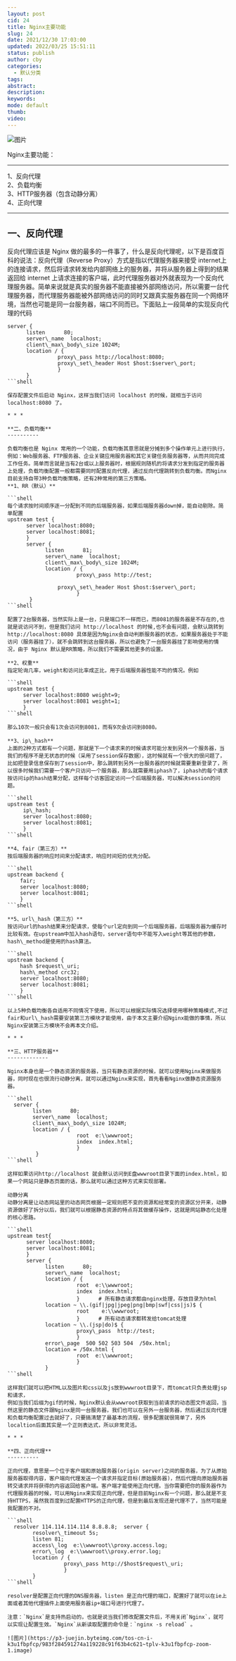```yaml
---
layout: post
cid: 24
title: Nginx主要功能
slug: 24
date: 2021/12/30 17:03:00
updated: 2022/03/25 15:51:11
status: publish
author: cby
categories: 
  - 默认分类
tags: 
abstract: 
description: 
keywords: 
mode: default
thumb: 
video: 
---
```



![图片](https://p3-juejin.byteimg.com/tos-cn-i-k3u1fbpfcp/8c00608547b148539d75e232591f18c3~tplv-k3u1fbpfcp-zoom-1.image)

Nginx主要功能：  

-------------

1、反向代理  
2、负载均衡  
3、HTTP服务器（包含动静分离）  
4、正向代理

* * *

**一、反向代理**
----------

反向代理应该是 Nginx 做的最多的一件事了，什么是反向代理呢，以下是百度百科的说法：反向代理（Reverse Proxy）方式是指以代理服务器来接受 internet上 的连接请求，然后将请求转发给内部网络上的服务器，并将从服务器上得到的结果返回给 internet 上请求连接的客户端，此时代理服务器对外就表现为一个反向代理服务器。简单来说就是真实的服务器不能直接被外部网络访问，所以需要一台代理服务器，而代理服务器能被外部网络访问的同时又跟真实服务器在同一个网络环境，当然也可能是同一台服务器，端口不同而已。下面贴上一段简单的实现反向代理的代码

```shell
server {
      listen      80;
      server\_name  localhost;      
      client\_max\_body\_size 1024M;      
      location / {
                proxy\_pass http://localhost:8080;          
                proxy\_set\_header Host $host:$server\_port;      
                }  
      }
```shell

保存配置文件后启动 Nginx，这样当我们访问 localhost 的时候，就相当于访问 localhost:8080 了。

* * *

**二、负载均衡**
----------

负载均衡也是 Nginx 常用的一个功能，负载均衡其意思就是分摊到多个操作单元上进行执行，例如：Web服务器、FTP服务器、企业关键应用服务器和其它关键任务服务器等，从而共同完成工作任务。简单而言就是当有2台或以上服务器时，根据规则随机的将请求分发到指定的服务器上处理，负载均衡配置一般都需要同时配置反向代理，通过反向代理跳转到负载均衡。而Nginx目前支持自带3种负载均衡策略，还有2种常用的第三方策略。  
**1、RR（默认）**

```shell
每个请求按时间顺序逐一分配到不同的后端服务器，如果后端服务器down掉，能自动剔除。简单配置  
upstream test {
      server localhost:8080;      
      server localhost:8081;  
      }  
      server {
            listen      81;      
            server\_name  localhost;      
            client\_max\_body\_size 1024M;      
            location / {
                      proxy\_pass http://test;          
                      proxy\_set\_header Host $host:$server\_port;      
                      }  
       }
```shell

配置了2台服务器，当然实际上是一台，只是端口不一样而已，而8081的服务器是不存在的,也就是说访问不到，但是我们访问 http://localhost 的时候,也不会有问题，会默认跳转到http://localhost:8080 具体是因为Nginx会自动判断服务器的状态，如果服务器处于不能访问（服务器挂了），就不会跳转到这台服务器，所以也避免了一台服务器挂了影响使用的情况，由于 Nginx 默认是RR策略，所以我们不需要其他更多的设置。

**2、权重**  
指定轮询几率，weight和访问比率成正比，用于后端服务器性能不均的情况。例如

```shell
upstream test {
     server localhost:8080 weight=9;     
     server localhost:8081 weight=1; 
     }
```shell

那么10次一般只会有1次会访问到8081，而有9次会访问到8080。

**3、ip\_hash**  
上面的2种方式都有一个问题，那就是下一个请求来的时候请求可能分发到另外一个服务器，当我们的程序不是无状态的时候（采用了session保存数据），这时候就有一个很大的很问题了，比如把登录信息保存到了session中，那么跳转到另外一台服务器的时候就需要重新登录了，所以很多时候我们需要一个客户只访问一个服务器，那么就需要用iphash了，iphash的每个请求按访问ip的hash结果分配，这样每个访客固定访问一个后端服务器，可以解决session的问题。

```shell
upstream test {
     ip\_hash;     
     server localhost:8080;     
     server localhost:8081; 
     }
```shell

**4、fair（第三方）**  
按后端服务器的响应时间来分配请求，响应时间短的优先分配。

```shell
upstream backend {
    fair;    
    server localhost:8080;    
    server localhost:8081;
    }
```shell

**5、url\_hash（第三方）**  
按访问url的hash结果来分配请求，使每个url定向到同一个后端服务器，后端服务器为缓存时比较有效。在upstream中加入hash语句，server语句中不能写入weight等其他的参数，hash\_method是使用的hash算法。

```shell
upstream backend {
    hash $request\_uri;    
    hash\_method crc32;    
    server localhost:8080;    
    server localhost:8081;
    }
```shell

以上5种负载均衡各自适用不同情况下使用，所以可以根据实际情况选择使用哪种策略模式,不过fair和url\_hash需要安装第三方模块才能使用，由于本文主要介绍Nginx能做的事情，所以Nginx安装第三方模块不会再本文介绍。

* * *

**三、HTTP服务器**
-------------

Nginx本身也是一个静态资源的服务器，当只有静态资源的时候，就可以使用Nginx来做服务器，同时现在也很流行动静分离，就可以通过Nginx来实现，首先看看Nginx做静态资源服务器。

```shell
  server {
        listen      80;      
        server\_name  localhost;      
        client\_max\_body\_size 1024M;      
        location / {
                      root  e:\\wwwroot;              
                      index  index.html;          
                      }  
         }
```shell

这样如果访问http://localhost 就会默认访问到E盘wwwroot目录下面的index.html，如果一个网站只是静态页面的话，那么就可以通过这种方式来实现部署。

动静分离  
动静分离是让动态网站里的动态网页根据一定规则把不变的资源和经常变的资源区分开来，动静资源做好了拆分以后，我们就可以根据静态资源的特点将其做缓存操作，这就是网站静态化处理的核心思路。

```shell
upstream test{
      server localhost:8080;      
      server localhost:8081;  
      }  
      server {
            listen      80;      
            server\_name  localhost;      
            location / {
                      root  e:\\wwwroot;          
                      index  index.html;      
                      }      # 所有静态请求都由nginx处理，存放目录为html      
            location ~ \\.(gif|jpg|jpeg|png|bmp|swf|css|js)$ {
                      root    e:\\wwwroot;      
                      }      # 所有动态请求都转发给tomcat处理      
            location ~ \\.(jsp|do)$ {
                      proxy\_pass  http://test;      
                      }      
            error\_page  500 502 503 504  /50x.html;      
            location = /50x.html {
                      root  e:\\wwwroot;      
                      }  
            }
```shell

这样我们就可以把HTML以及图片和css以及js放到wwwroot目录下，而tomcat只负责处理jsp和请求，  
例如当我们后缀为gif的时候，Nginx默认会从wwwroot获取到当前请求的动态图文件返回，当然这里的静态文件跟Nginx是同一台服务器，我们也可以在另外一台服务器，然后通过反向代理和负载均衡配置过去就好了，只要搞清楚了最基本的流程，很多配置就很简单了，另外localtion后面其实是一个正则表达式，所以非常灵活。

* * *

**四、正向代理**
----------

正向代理，意思是一个位于客户端和原始服务器(origin server)之间的服务器，为了从原始服务器取得内容，客户端向代理发送一个请求并指定目标(原始服务器)，然后代理向原始服务器转交请求并将获得的内容返回给客户端。客户端才能使用正向代理。当你需要把你的服务器作为代理服务器的时候，可以用Nginx来实现正向代理，但是目前Nginx有一个问题，那么就是不支持HTTPS，虽然我百度到过配置HTTPS的正向代理，但是到最后发现还是代理不了，当然可能是我配置的不对。

```shell
  resolver 114.114.114.114 8.8.8.8;  server {
        resolver\_timeout 5s;      
        listen 81;      
        access\_log  e:\\wwwroot\\proxy.access.log;      
        error\_log  e:\\wwwroot\\proxy.error.log;      
        location / {
                  proxy\_pass http://$host$request\_uri;      
                  }  
        }
```shell

resolver是配置正向代理的DNS服务器，listen 是正向代理的端口，配置好了就可以在ie上面或者其他代理插件上面使用服务器ip+端口号进行代理了。

注意：`Nginx`是支持热启动的，也就是说当我们修改配置文件后，不用关闭`Nginx`，就可以实现让配置生效。`Nginx`从新读取配置的命令是：`nginx -s reload` 。

![图片](https://p3-juejin.byteimg.com/tos-cn-i-k3u1fbpfcp/983f284591274a119228c91f63b4c621~tplv-k3u1fbpfcp-zoom-1.image)